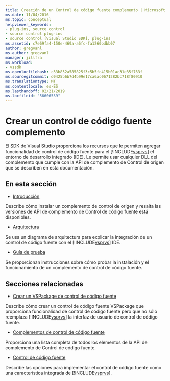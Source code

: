 ```yaml
---
title: Creación de un Control de código fuente complemento | Microsoft Docs
ms.date: 11/04/2016
ms.topic: conceptual
helpviewer_keywords:
- plug-ins, source control
- source control plug-ins
- source control [Visual Studio SDK], plug-ins
ms.assetid: c7e69fa4-150e-469a-a6fc-fa1260bdbb07
author: gregvanl
ms.author: gregvanl
manager: jillfra
ms.workload:
- vssdk
ms.openlocfilehash: c33b852a585825f3c5b5fc415b01ac31e35f763f
ms.sourcegitcommit: d0425b6b7d4b99e17ca6ac0671282bc718f80910
ms.translationtype: MT
ms.contentlocale: es-ES
ms.lasthandoff: 02/21/2019
ms.locfileid: "56606539"
---
```

# <a name="create-a-source-control-plug-in"></a>Crear un control de código fuente complemento
El SDK de Visual Studio proporciona los recursos que le permiten agregar funcionalidad de control de código fuente para el [!INCLUDE[vsprvs](../../code-quality/includes/vsprvs_md.md)] el entorno de desarrollo integrado (IDE). Le permite usar cualquier DLL del complemento que cumple con la API de complemento de Control de origen que se describen en esta documentación.

## <a name="in-this-section"></a>En esta sección
- [Introducción](../../extensibility/internals/getting-started-with-source-control-plug-ins.md)

 Describe cómo instalar un complemento de control de origen y resalta las versiones de API de complemento de Control de código fuente está disponibles.

- [Arquitectura](../../extensibility/internals/source-control-plug-in-architecture.md)

 Se usa un diagrama de arquitectura para explicar la integración de un control de código fuente con el [!INCLUDE[vsprvs](../../code-quality/includes/vsprvs_md.md)] IDE.

- [Guía de prueba](../../extensibility/internals/test-guide-for-source-control-plug-ins.md)

 Se proporcionan instrucciones sobre cómo probar la instalación y el funcionamiento de un complemento de control de código fuente.

## <a name="related-sections"></a>Secciones relacionadas
- [Crear un VSPackage de control de código fuente](../../extensibility/internals/creating-a-source-control-vspackage.md)

 Describe cómo crear un control de código fuente VSPackage que proporciona funcionalidad de control de código fuente pero que no sólo reemplaza [!INCLUDE[vsprvs](../../code-quality/includes/vsprvs_md.md)] la interfaz de usuario de control de código fuente.

- [Complementos de control de código fuente](../../extensibility/source-control-plug-ins.md)

 Proporciona una lista completa de todos los elementos de la API de complemento de Control de código fuente.

- [Control de código fuente](../../extensibility/internals/source-control.md)

 Describe las opciones para implementar el control de código fuente como una característica integrada de [!INCLUDE[vsprvs](../../code-quality/includes/vsprvs_md.md)].
